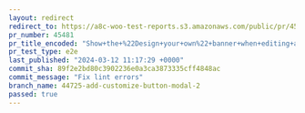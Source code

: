 ```yaml
---
layout: redirect
redirect_to: https://a8c-woo-test-reports.s3.amazonaws.com/public/pr/45481/e2e/index.html
pr_number: 45481
pr_title_encoded: "Show+the+%22Design+your+own%22+banner+when+editing+a+theme+which+is+not+TT4"
pr_test_type: e2e
last_published: "2024-03-12 11:17:29 +0000"
commit_sha: 89f2e2bd80c3902236e0a3ca3873335cff4848ac
commit_message: "Fix lint errors"
branch_name: 44725-add-customize-button-modal-2
passed: true
---
```

